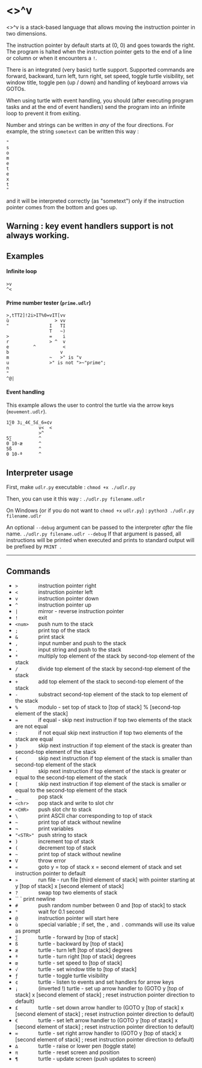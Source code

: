# <>^v
<>^v is a stack-based language that allows moving the instruction pointer in two dimensions.

The instruction pointer by default starts at (0, 0) and goes towards the right. The program is halted when the instruction pointer gets to the end of a line or column or when it encounters a `!`.

There is an integrated (very basic) turtle support. Supported commands are forward, backward, turn left, turn right, set speed, toggle turtle visibility, set window title, toggle pen (up / down) and handling of keyboard arrows via GOTOs.

When using turtle with event handling, you should (after executing program tasks and at the end of event handlers) send the program into an infinite loop to prevent it from exiting.


Number and strings can be written in *any* of the four directions. For example, the string `sometext` can be written this way :
```
"
s
o
m
e
t
e
x
t
"
```
and it will be interpreted correctly (as "sometext") only if the instruction pointer comes from the bottom and goes up.
## Warning : key event handlers support is not always working.

## Examples

#### Infinite loop
```
>v
^<
```

#### Prime number tester (`prime.udlr`)

```
>,tTT2]!2i>IT%0=vIT[vv
ù                 > vv
"               I   TI
                T   ~)
>               =    i
r               > ^  v
e         ^          <
b                   v
m               ~   >" is "v
u               >" is not ">~"prime";
n
"
^@|
```

#### Event handling

This example allows the user to control the turtle via the arrow keys (`movement.udlr`).

```
1∑0 3¡_4€_5£_6∞¢v
            v<  <
            >^
5∑          ^
0 10-æ      ^
5ß          ^
0 10-ª      ^
```

## Interpreter usage

First, make `udlr.py` executable :
`chmod +x ./udlr.py`

Then, you can use it this way : 
`./udlr.py filename.udlr`

On Windows (or if you do not want to `chmod +x` `udlr.py`) :
`python3 ./udlr.py filename.udlr`

An optional `--debug` argument can be passed to the interpreter *after* the file name.
`./udlr.py filename.udlr --debug`
If that argument is passed, all instructions will be printed when executed and prints to standard output will be prefixed by `PRINT `.

---
## Commands

* `>       ` instruction pointer right
* `<       ` instruction pointer left
* `v       ` instruction pointer down
* `^       ` instruction pointer up
* `|       ` mirror - reverse instruction pointer
* `!       ` exit
* `<num>   ` push num to the stack
* `;       ` print top of the stack
* `&       ` print stack
* `,       ` input number and push to the stack
* `.       ` input string and push to the stack
* `*       ` multiply top element of the stack by second-top element of the stack
* `/       ` divide top element of the stack by second-top element of the stack
* `+       ` add top element of the stack to second-top element of the stack
* `-       ` substract second-top element of the stack to top element of the stack
* `%       ` modulo - set top of stack to [top of stack] % [second-top element of the stack]
* `=       ` if equal - skip next instruction if top two elements of the stack are not equal
* `:       ` if not equal skip next instruction if top two elements of the stack are equal
* `}       ` skip next instruction if top element of the stack is greater than second-top element of the stack
* `{       ` skip next instruction if top element of the stack is smaller than second-top element of the stack
* `]       ` skip next instruction if top element of the stack is greater or equal to the second-top element of the stack
* `[       ` skip next instruction if top element of the stack is smaller or equal to the second-top element of the stack
* `_       ` pop stack
* `<chr>   ` pop stack and write to slot chr
* `<CHR>   ` push slot chr to stack
* `\       ` print ASCII char corresponding to top of stack
* `~       ` print top of stack without newline
* `¬       ` print variables
* `"<STR>" ` push string to stack
* `)       ` increment top of stack
* `(       ` decrement top of stack
* `~       ` print top of stack without newline
* `V       ` throw error
* `«       ` goto y = top of stack x = second element of stack and set instruction pointer to default
* `»       ` run file - run file [third element of stack] with pointer starting at y [top of stack] x [second element of stack]
* `?       ` swap top two elements of stack
* ``       ` print newline
* `#       ` push random number between 0 and [top of stack] to stack
* `°       ` wait for 0.1 second
* `@       ` instruction pointer will start here
* `ù       ` special variable ; if set, the `,` and `.` commands will use its value as prompt
* `∑       ` turtle - forward by [top of stack]
* `ß       ` turtle - backward by [top of stack]
* `æ       ` turtle - turn left [top of stack] degrees
* `ª       ` turtle - turn right [top of stack] degrees
* `œ       ` turtle - set speed to [top of stack]
* `√       ` turtle - set window title to [top of stack]
* `ƒ       ` turtle - toggle turtle visibility
* `¢       ` turtle - listen to events and set handlers for arrow keys
* `¡       ` (inverted !) turtle - set up arrow handler to (GOTO y [top of stack] x [second element of stack] ; reset instruction pointer direction to default)
* `£       ` turtle - set down arrow handler to (GOTO y [top of stack] x [second element of stack] ; reset instruction pointer direction to default)
* `€       ` turtle - set left arrow handler to (GOTO y [top of stack] x [second element of stack] ; reset instruction pointer direction to default)
* `∞       ` turtle - set right arrow handler to (GOTO y [top of stack] x [second element of stack] ; reset instruction pointer direction to default)
* `∆       ` turtle - raise or lower pen (toggle state)
* `π       ` turtle - reset screen and position
* `¶       ` turtle - update screen (push updates to screen)
